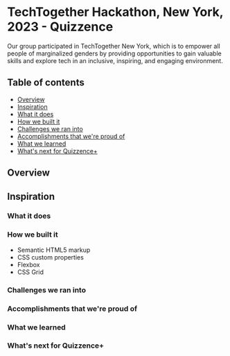 # TechTogether Hackathon, New York, 2023 - Quizzence

Our group participated in TechTogether New York, which is to empower all people of marginalized genders by providing opportunities to gain valuable skills and explore tech in an inclusive, inspiring, and engaging environment.

## Table of contents

- [Overview](#overview)
- [Inspiration](#Inspiration)
- [What it does](#Whaitdoes)
- [How we built it](#Built)
- [Challenges we ran into](#Challenges)
- [Accomplishments that we're proud of](#Accomplishments )
- [What we learned](#Learned)
- [What's next for Quizzence+](#Next)
  <!-- - [Links](#links) -->

## Overview

## Inspiration



### What it does



### How we built it

- Semantic HTML5 markup
- CSS custom properties
- Flexbox
- CSS Grid


### Challenges we ran into


### Accomplishments that we're proud of


### What we learned


### What's next for Quizzence+ 









